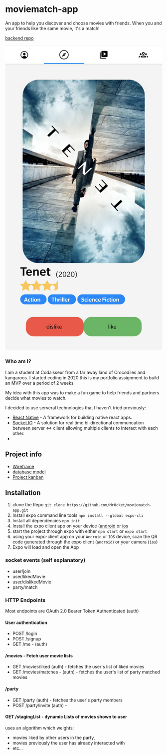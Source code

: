 # moviematch-app

An app to help you discover and choose movies with friends. When you and your friends like the same movie, it's a match!

[backend repo](https://github.com/Mr0cket/movieMatch-backend)

<img src="./discoverMovies.png" />

### Who am I?
I am a student at Codaisseur from a far away land of Crocodiles and kangaroos.
I started coding in 2020 this is my portfolio assignment to build an MVP over a period of 2 weeks

My idea with this app was to make a fun game to help friends and partners decide what movies to watch.


I decided to use serveral technologies that I haven't tried previously:
- [React Native](https://reactnative.dev/) - A framework for building native react apps.
- [Socket.IO](https://socket.io/) - A solution for real time bi-directional communcation between server <=> client allowing multiple clients to interact with each other.
- 


## Project info

- [Wireframe](https://wireframepro.mockflow.com/view/Mb154b8103fbc27f9c5278251fb67604f1610192783846)
- [database model](https://dbdiagram.io/d/5ffad93a80d742080a35aede)
- [Project kanban](https://github.com/users/Mr0cket/projects/2)

## Installation

1. clone the Repo
   `git clone https://github.com/Mr0cket/moviematch-app.git`
2. Install expo command line tools `npm install --global expo-cli`
3. Install all dependencies `npm init`
4. Install the expo client app on your device ([android](https://play.google.com/store/apps/details?id=host.exp.exponent) or [ios](https://itunes.com/apps/exponent)
5. start the project through expo with either `npm start` or `expo start`
6. using your expo-client app on your `Android` or `IOS` device, scan the QR code generated through the expo client (`android`) or your camera (`ios`)
7. Expo will load and open the App

### socket events (self explanatory)
- user/join
- user/likedMovie
- user/dislikedMovie
- party/match

### HTTP Endpoints
Most endpoints are OAuth 2.0 Bearer Token Authenticated (auth)

#### User authentication
- POST /login
- POST /signup
- GET /me - (auth)

#### /movies - Fetch user movie lists
- GET /movies/liked (auth) - fetches the user's list of liked movies
- GET /movies/matches - (auth) - fetches the user's list of party matched movies

#### /party
- GET /party (auth) - fetches the user's party members
- POST /party/invite (auth) - 
#### GET /stagingList - dynamic Lists of movies shown to user
uses an algorithm which weights:
- movies liked by other users in the party, 
- movies previously the user has already interacted with 
- etc...
